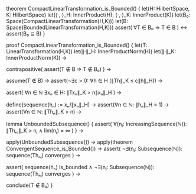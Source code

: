 theorem CompactLinearTransformation_is_Bounded() {
  let(H: HilbertSpace, K: HilbertSpace)
  let(⟨·,·⟩_H: InnerProduct(H), ⟨·,·⟩_K: InnerProduct(K))
  let(B₀: Space(CompactLinearTransformation(H,K)))
  let(B: Space(BoundedLinearTransformation(H,K)))
  assert(
    ∀T ∈ B₀ ⇒ T ∈ B
  ) ↔
  assert(B₀ ⊆ B)
}

proof CompactLinearTransformation_is_Bounded() {
  let(T: LinearTransformation(H,K))
  let(∥·∥_H: InnerProductNorm(H))
  let(∥·∥_K: InnerProductNorm(K)) →
  
  contrapositive(
    assert(T ∉ B ⇒ T ∉ B₀)
  ) →
  
  assume(T ∉ B) →
  assert(¬∃c > 0: ∀h ∈ H (∥Th∥_K ≤ c∥h∥_H)) →
  
  assert(
    ∀n ∈ ℕ ∃xₙ ∈ H: ∥Txₙ∥_K > n∥xₙ∥_H
  ) →
  
  define(sequence(hₙ) := xₙ/∥xₙ∥_H) →
  assert(∀n ∈ ℕ: ∥hₙ∥_H = 1) →
  assert(∀n ∈ ℕ: ∥Thₙ∥_K > n) →
  
  lemma UnboundedSubsequence() {
    assert(
      ∀(nⱼ: IncreasingSequence(ℕ)): ∥Thₙⱼ∥_K > nⱼ ∧ lim(nⱼ) = ∞
    )
  } →
  
  apply(UnboundedSubsequence()) →
  apply(theorem ConvergentSequence_is_Bounded()) →
  assert(
    ¬∃(nⱼ: Subsequence(ℕ)): sequence(Thₙⱼ) converges
  ) →
  
  assert(
    sequence(hₙ) is_bounded ∧
    ¬∃(nⱼ: Subsequence(ℕ)): sequence(Thₙⱼ) converges
  ) →
  
  conclude(T ∉ B₀)
}